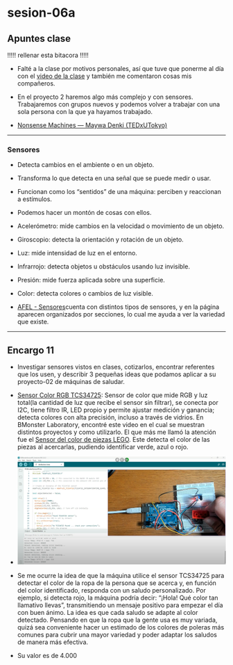 # sesion-06a

## Apuntes clase


!!!!! rellenar esta bitacora !!!!! 
- Falté a la clase por motivos personales, así que tuve que ponerme al día con el [video de la clase](https://www.dropbox.com/scl/fo/ehsibpioii91n7ggaj546/AO7BLMgKRYHgKI4czkODTwQ/original?dl=0&preview=sesion-06a-video-00.mp4&rlkey=kndd4mq9pdfghmp3btp2bk9pp&subfolder_nav_tracking=1) y también me comentaron cosas mis compañeros.

- En el proyecto 2 haremos algo más complejo y con sensores. Trabajaremos con grupos nuevos y podemos volver a trabajar con una sola persona con la que ya hayamos trabajado.

- [Nonsense Machines — Maywa Denki (TEDxUTokyo)](https://www.youtube.com/watch?v=jKPBD3HHU4g)

-----

### Sensores 

- Detecta cambios en el ambiente o en un objeto.

- Transforma lo que detecta en una señal que se puede medir o usar.

- Funcionan como los “sentidos” de una máquina: perciben y reaccionan a estímulos.

- Podemos hacer un montón de cosas con ellos. 
  
- Acelerómetro: mide cambios en la velocidad o movimiento de un objeto.
  
- Giroscopio: detecta la orientación y rotación de un objeto.

- Luz: mide intensidad de luz en el entorno.

- Infrarrojo: detecta objetos u obstáculos usando luz invisible.

- Presión: mide fuerza aplicada sobre una superficie.

- Color: detecta colores o cambios de luz visible.

- [AFEL - Sensores](https://afel.cl)cuenta con distintos tipos de sensores, y en la página aparecen organizados por secciones, lo cual me ayuda a ver la variedad que existe.

-----

## Encargo 11

- Investigar sensores vistos en clases, cotizarlos, encontrar referentes que los usen, y describir 3 pequeñas ideas que podamos aplicar a su proyecto-02 de máquinas de saludar.

- [Sensor Color RGB TCS34725](https://afel.cl/products/sensor-color-rgb-tcs34725): Sensor de color que mide RGB y luz total(la cantidad de luz que recibe el sensor sin filtrar), se conecta por I2C, tiene filtro IR, LED propio y permite ajustar medición y ganancia; detecta colores con alta precisión, incluso a través de vidrios. En BMonster Laboratory, encontré este video en el cual se muestran distintos proyectos y como utilizarlo. El que más me llamó la atención fue el [Sensor del color de piezas LEGO](https://www.youtube.com/watch?v=Ey5UhCxlxi). Este detecta el color de las piezas al acercarlas, pudiendo identificar verde, azul o rojo.

- ![referenteSensorTCS34725](./imagenes/sensorlego.png)
  
- Se me ocurre la idea de que la máquina utilice el sensor TCS34725 para detectar el color de la ropa de la persona que se acerca y, en función del color identificado, responda con un saludo personalizado. Por ejemplo, si detecta rojo, la máquina podría decir: “¡Hola! Qué color tan llamativo llevas”, transmitiendo un mensaje positivo para empezar el día con buen ánimo. La idea es que cada saludo se adapte al color detectado. Pensando en que la ropa que la gente usa es muy variada, quizá sea conveniente hacer un estimado de los colores de poleras más comunes para cubrir una mayor variedad y poder adaptar los saludos de manera más efectiva.

- Su valor es de 4.000


